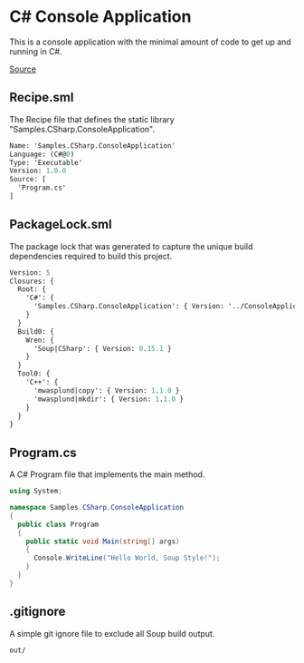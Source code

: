 # C# Console Application
This is a console application with the minimal amount of code to get up and running in C#.

[Source](https://github.com/SoupBuild/Soup/tree/main/Samples/CSharp/ConsoleApplication)

## Recipe.sml
The Recipe file that defines the static library "Samples.CSharp.ConsoleApplication".
```sml
Name: 'Samples.CSharp.ConsoleApplication'
Language: (C#@0)
Type: 'Executable'
Version: 1.0.0
Source: [
  'Program.cs'
]
```

## PackageLock.sml
The package lock that was generated to capture the unique build dependencies required to build this project.
```sml
Version: 5
Closures: {
  Root: {
    'C#': {
      'Samples.CSharp.ConsoleApplication': { Version: '../ConsoleApplication', Build: 'Build0', Tool: 'Tool0' }
    }
  }
  Build0: {
    Wren: {
      'Soup|CSharp': { Version: 0.15.1 }
    }
  }
  Tool0: {
    'C++': {
      'mwasplund|copy': { Version: 1.1.0 }
      'mwasplund|mkdir': { Version: 1.1.0 }
    }
  }
}
```

## Program.cs
A C# Program file that implements the main method.
```C#
using System;

namespace Samples.CSharp.ConsoleApplication
{
  public class Program
  {
    public static void Main(string[] args)
    {
      Console.WriteLine("Hello World, Soup Style!");
    }
  }
}
```

## .gitignore
A simple git ignore file to exclude all Soup build output.
```
out/
```
